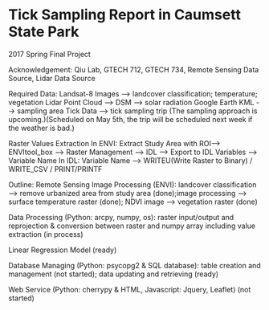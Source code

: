 # Tick Sampling Report in Caumsett State Park
2017 Spring Final Project


Acknowledgement: Qiu Lab, GTECH 712, GTECH 734, Remote Sensing Data Source, Lidar Data Source



Required Data:
Landsat-8 Images --> landcover classification; temperature; vegetation
Lidar Point Cloud --> DSM --> solar radiation
Google Earth KML --> sampling area
Tick Data --> tick sampling trip (The sampling approach is upcoming.)(Scheduled on May 5th, the trip will be scheduled next week if the weather is bad.)


Raster Values Extraction
In ENVI: Extract Study Area with ROI--> ENVItool_box --> Raster Management --> IDL --> Export to IDL Variables --> Variable Name
In IDL: Variable Name --> WRITEU(Write Raster to Binary) / WRITE_CSV / PRINT/PRINTF


Outline:
Remote Sensing Image Processing (ENVI): landcover classification --> remove urbanized area from study area (done);image processing --> surface temperature raster (done); NDVI image --> vegetation raster (done)

Data Processing (Python: arcpy, numpy, os): raster input/output and reprojection & conversion between raster and numpy array including value extraction (in process)

Linear Regression Model (ready)

Database Managing (Python: psycopg2 & SQL database): table creation and management (not started); data updating and retrieving (ready)

Web Service (Python: cherrypy & HTML, Javascript: Jquery, Leaflet) (not started)
